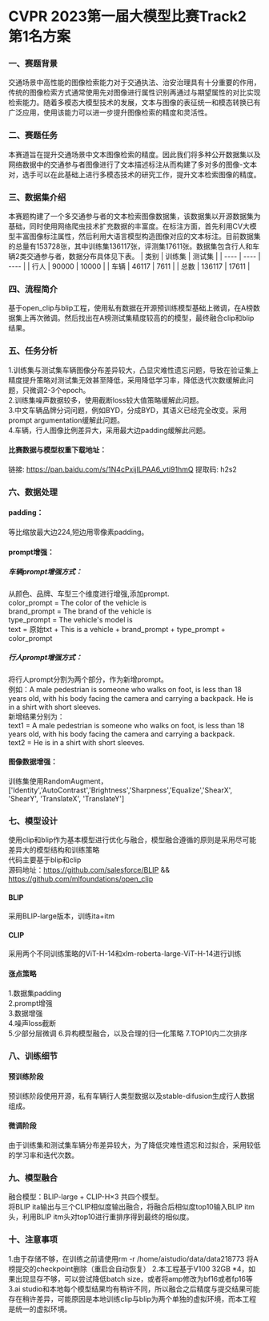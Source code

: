 # CVPR 2023第一届大模型比赛Track2 第1名方案

### 一、赛题背景
交通场景中高性能的图像检索能力对于交通执法、治安治理具有十分重要的作用，传统的图像检索方式通常使用先对图像进行属性识别再通过与期望属性的对比实现检索能力。随着多模态大模型技术的发展，文本与图像的表征统一和模态转换已有广泛应用，使用该能力可以进一步提升图像检索的精度和灵活性。
### 二、赛题任务
本赛道旨在提升交通场景中文本图像检索的精度。因此我们将多种公开数据集以及网络数据中的交通参与者图像进行了文本描述标注从而构建了多对多的图像-文本对，选手可以在此基础上进行多模态技术的研究工作，提升文本检索图像的精度。
### 三、数据集介绍
本赛题构建了一个多交通参与者的文本检索图像数据集，该数据集以开源数据集为基础，同时使用网络爬虫技术扩充数据的丰富度。在标注方面，首先利用CV大模型丰富图像标注属性，然后利用大语言模型构造图像对应的文本标注。目前数据集的总量有153728张，其中训练集136117张，评测集17611张。数据集包含行人和车辆2类交通参与者，数据分布具体见下表。
|  类别   | 训练集  | 测试集 |
|  ----  | ----  | ---- |
| 行人  | 90000 | 10000 |
| 车辆  | 46117 | 7611 |
| 总数  | 136117 | 17611 |

### 四、流程简介
基于open_clip与blip工程，使用私有数据在开源预训练模型基础上微调，在A榜数据集上再次微调。然后找出在A榜测试集精度较高的的模型，最终融合clip和blip结果。

### 五、任务分析
1.训练集与测试集车辆图像分布差异较大，凸显灾难性遗忘问题，导致在验证集上精度提升策略对测试集无效甚至降低，采用降低学习率，降低迭代次数缓解此问题，只微调2-3个epoch。\
2.训练集噪声数据较多，使用截断loss较大值策略缓解此问题。\
3.中文车辆品牌分词问题，例如BYD，分成BYD，其语义已经完全改变。采用prompt argumentation缓解此问题。\
4.车辆，行人图像比例差异大，采用最大边padding缓解此问题。

#### 比赛数据与模型权重下载地址：
链接: https://pan.baidu.com/s/1N4cPxijlLPAA6_vti91hmQ 提取码: h2s2 

### 六、数据处理
#### padding：
等比缩放最大边224,短边用零像素padding。
#### prompt增强：
 ##### 车辆prompt增强方式：
  从颜色、品牌、车型三个维度进行增强,添加prompt.\
  color_prompt = The color of the vehicle is\
  brand_prompt = The brand of the vehicle is\
  type_prompt = The vehicle's model is\
  text = 原始txt + This is a vehicle + brand_prompt + type_prompt + color_prompt
 ##### 行人prompt增强方式：
  将行人prompt分割为两个部分，作为新增prompt。\
  例如：A male pedestrian is someone who walks on foot, is less than 18 years old, with his body facing the camera and carrying a backpack. He is in a shirt with short sleeves.\
  新增结果分别为：\
  text1 = A male pedestrian is someone who walks on foot, is less than 18 years old, with his body facing the camera and carrying a backpack. \
  text2 = He is in a shirt with short sleeves.
 
#### 图像数据增强：
训练集使用RandomAugment，['Identity','AutoContrast','Brightness','Sharpness','Equalize','ShearX', 'ShearY', 'TranslateX', 'TranslateY']


### 七、模型设计
使用clip和blip作为基本模型进行优化与融合，模型融合遵循的原则是采用尽可能差异大的模型结构和训练策略\
代码主要基于blip和clip\
源码地址：https://github.com/salesforce/BLIP  &&  https://github.com/mlfoundations/open_clip
#### BLIP
采用BLIP-large版本，训练ita+itm
#### CLIP
采用两个不同训练策略的ViT-H-14和xlm-roberta-large-ViT-H-14进行训练

#### 涨点策略
1.数据集padding\
2.prompt增强\
3.数据增强\
4.噪声loss截断\
5.少部分层微调
6.异构模型融合，以及合理的归一化策略
7.TOP10内二次排序

### 八、训练细节
#### 预训练阶段
预训练阶段使用开源，私有车辆行人类型数据以及stable-difusion生成行人数据组成。
#### 微调阶段
由于训练集和测试集车辆分布差异较大，为了降低灾难性遗忘和过拟合，采用较低的学习率和迭代次数。

### 九、模型融合
融合模型：BLIP-large + CLIP-H×3 共四个模型。\
将BLIP ita输出与三个CLIP相似度输出融合，将融合后相似度top10输入BLIP itm头，利用BLIP itm头对top10进行重排序得到最终的相似度。

### 十、注意事项
1.由于存储不够，在训练之前请使用rm -r /home/aistudio/data/data218773 将A榜提交的checkpoint删除（重启会自动恢复）
2.本工程基于V100 32GB *4，如果出现显存不够，可以尝试降低batch size，或者将amp修改为bf16或者fp16等
3.ai studio和本地每个模型结果均有稍许不同，所以融合之后精度与提交结果可能存在稍许差异，可能原因是本地训练clip与blip为两个单独的虚拟环境，而本工程是统一的虚拟环境。


